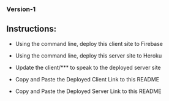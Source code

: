 ### Version-1

## Instructions:
- Using the command line, deploy this client site to Firebase
- Using the command line, deploy this server site to Heroku
- Update the client/*** to speak to the deployed server site

- Copy and Paste the Deployed Client Link to this README
- Copy and Paste the Deployed Server Link to this README

